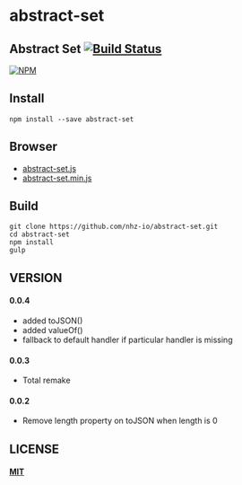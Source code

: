 # abstract-set

## Abstract Set [![Build Status][travis-image]][travis-url]
[![NPM][npm-image]][npm-url]

## Install
```
npm install --save abstract-set
```

## Browser
* [abstract-set.js](abstract-set.js)
* [abstract-set.min.js](abstract-set.min.js)

Build
-----
```
git clone https://github.com/nhz-io/abstract-set.git
cd abstract-set
npm install
gulp
```

VERSION
-------
#### 0.0.4
* added toJSON()
* added valueOf()
* fallback to default handler if particular handler is missing

#### 0.0.3
* Total remake

#### 0.0.2
* Remove length property on toJSON when length is 0

LICENSE
-------
#### [MIT](LICENSE)

[travis-image]: https://travis-ci.org/nhz-io/abstract-set.svg
[travis-url]: https://travis-ci.org/nhz-io/abstract-set

[npm-image]: https://nodei.co/npm/abstract-set.png
[npm-url]: https://nodei.co/npm/abstract-set
